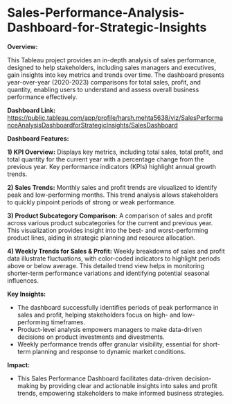 # Sales-Performance-Analysis-Dashboard-for-Strategic-Insights

**Overview:**

This Tableau project provides an in-depth analysis of sales performance, designed to help stakeholders, including sales managers and executives, gain insights into key metrics and trends over time. The dashboard presents year-over-year (2020-2023) comparisons for total sales, profit, and quantity, enabling users to understand and assess overall business performance effectively.

**Dashboard Link:** https://public.tableau.com/app/profile/harsh.mehta5638/viz/SalesPerformanceAnalysisDashboardforStrategicInsights/SalesDashboard

**Dashboard Features:**

**1) KPI Overview:**
Displays key metrics, including total sales, total profit, and total quantity for the current year with a percentage change from the previous year. Key performance indicators (KPIs) highlight annual growth trends.

**2) Sales Trends:**
Monthly sales and profit trends are visualized to identify peak and low-performing months. This trend analysis allows stakeholders to quickly pinpoint periods of strong or weak performance.

**3) Product Subcategory Comparison:**
A comparison of sales and profit across various product subcategories for the current and previous year. This visualization provides insight into the best- and worst-performing product lines, aiding in strategic planning and resource allocation.

**4) Weekly Trends for Sales & Profit:**
Weekly breakdowns of sales and profit data illustrate fluctuations, with color-coded indicators to highlight periods above or below average. This detailed trend view helps in monitoring shorter-term performance variations and identifying potential seasonal influences.

**Key Insights:**
- The dashboard successfully identifies periods of peak performance in sales and profit, helping stakeholders focus on high- and low-performing timeframes.
- Product-level analysis empowers managers to make data-driven decisions on product investments and divestments.
- Weekly performance trends offer granular visibility, essential for short-term planning and response to dynamic market conditions.

**Impact:**
- This Sales Performance Dashboard facilitates data-driven decision-making by providing clear and actionable insights into sales and profit trends, empowering stakeholders to make informed business strategies.
